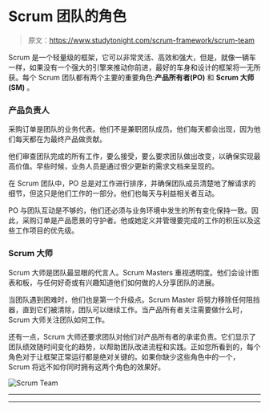 # Scrum 团队的角色

> 原文：<https://www.studytonight.com/scrum-framework/scrum-team>

Scrum 是一个轻量级的框架，它可以非常灵活、高效和强大，但是，就像一辆车一样，如果没有一个强大的引擎来推动你前进，最好的车身和设计的框架将一无所获。每个 Scrum 团队都有两个主要的重要角色:**产品所有者(PO)** 和 **Scrum 大师(SM)** 。

### 产品负责人

采购订单是团队的业务代表。他们不是兼职团队成员。他们每天都会出现，因为他们每天都在为最终产品做贡献。

他们审查团队完成的所有工作，要么接受，要么要求团队做出改变，以确保实现最高价值。早些时候，业务人员是通过很少更新的需求文档来呈现的。

在 Scrum 团队中，PO 总是对工作进行排序，并确保团队成员清楚地了解请求的细节，但这只是他们工作的一部分。他们也每天与利益相关者互动。

PO 与团队互动是不够的，他们还必须与业务环境中发生的所有变化保持一致。因此，采购订单是产品愿景的守护者。他或她定义并管理要完成的工作的积压以及这些工作项目的优先级。

### Scrum 大师

Scrum 大师是团队最显眼的代言人。Scrum Masters 重视透明度。他们会设计图表和板，与任何好奇或有兴趣知道他们如何做的人分享团队的进展。

当团队遇到困难时，他们也是第一个升级点。Scrum Master 将努力移除任何阻挡器，直到它们被清除，团队可以继续工作。当产品所有者关注需要做什么时，Scrum 大师关注团队如何工作。

还有一点，Scrum 大师还要求团队对他们对产品所有者的承诺负责。它们显示了团队绩效随时间变化的趋势，以帮助团队改进流程和实践。正如您所看到的，每个角色对于让框架正常运行都是绝对关键的。如果你缺少这些角色中的一个，Scrum 将远不如你同时拥有这两个角色的效果好。

![Scrum Team](../Images/964b0378a6bd46c2ac40c05f541f2bed.png)

* * *

* * *
